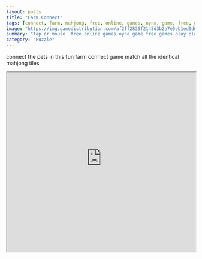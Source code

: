 ```yaml
---
layout: posts
title: "Farm Connect"
tags: [connect, farm, mahjong, free, online, games, oyna, game, free, games, play, play, games]
image: "https://img.gamedistribution.com/af2ff2835f2145d3b2a7e5eb1ed0d011.jpg"
summary: "tap or mouse  free online games oyna game free games play play games"
category: "Puzzle"
---
```


connect the pets in this fun farm connect game match all the identical mahjong tiles

<iframe width="100%" height="480px;" src="https://html5.gamedistribution.com/af2ff2835f2145d3b2a7e5eb1ed0d011/"></iframe>